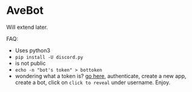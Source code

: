 # AveBot

Will extend later. 

FAQ:
- Uses python3
- `pip install -U discord.py`
- is not public
- `echo -n "bot's token" > bottoken`
- wondering what a token is? [go here](https://discordapp.com/developers/applications/me), authenticate, create a new app, create a bot, click on `click to reveal` under username. Enjoy.
